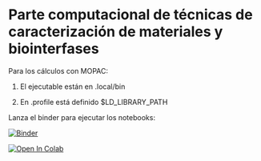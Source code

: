 # Parte computacional de técnicas de caracterización de materiales y biointerfases

Para los cálculos con MOPAC: 

1) El ejecutable están en .local/bin

2) En .profile está definido $LD_LIBRARY_PATH

Lanza el binder para ejecutar los notebooks:

[![Binder](https://mybinder.org/badge_logo.svg)](https://mybinder.org/v2/gh/emartineznunez/Master_Quimica/master)

[![Open In Colab](https://colab.research.google.com/assets/colab-badge.svg)](https://colab.research.google.com/github/emartineznunez/Master_Quimica/blob/master)
